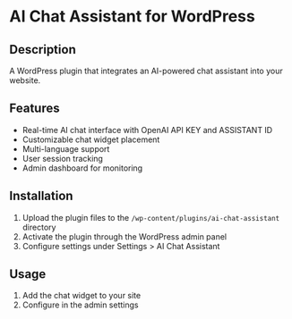 # AI Chat Assistant for WordPress

## Description
A WordPress plugin that integrates an AI-powered chat assistant into your website.

## Features
- Real-time AI chat interface with OpenAI API KEY and ASSISTANT ID
- Customizable chat widget placement
- Multi-language support
- User session tracking
- Admin dashboard for monitoring

## Installation
1. Upload the plugin files to the `/wp-content/plugins/ai-chat-assistant` directory
2. Activate the plugin through the WordPress admin panel
3. Configure settings under Settings > AI Chat Assistant

## Usage
1. Add the chat widget to your site
2. Configure in the admin settings
